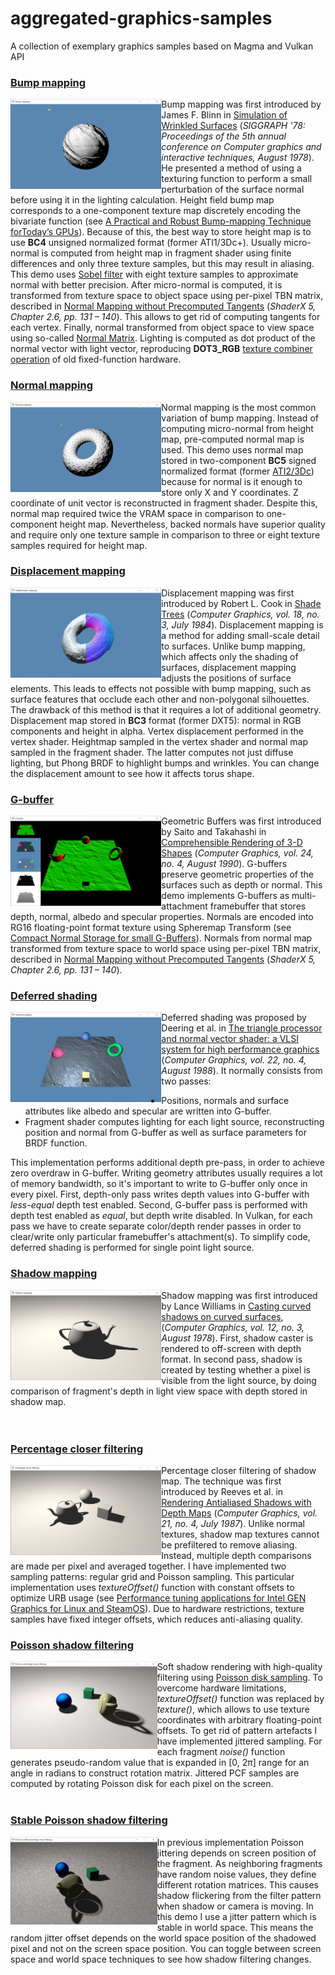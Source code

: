 # aggregated-graphics-samples
A collection of exemplary graphics samples based on Magma and Vulkan API

### [Bump mapping](bumpmapping/)
<img src="./screenshots/bumpmapping.jpg" height="144x" align="left">

Bump mapping was first introduced by James F. Blinn in [Simulation of Wrinkled Surfaces](https://www.microsoft.com/en-us/research/publication/simulation-of-wrinkled-surfaces/) (*SIGGRAPH '78: Proceedings of the 5th annual conference on Computer graphics and interactive techniques, August 1978*). He presented a method of using a texturing function to perform a small perturbation of the surface normal before using it in the lighting calculation. Height field bump map corresponds to a one-component texture map discretely encoding the bivariate function (see [A Practical and Robust Bump-mapping Technique forToday’s GPUs](https://www.researchgate.net/publication/2519643_A_Practical_and_Robust_Bump-mapping_Technique_for_Today's_GPUs)). Because of this, the best way to store height map is to use **BC4** unsigned normalized format (former ATI1/3Dc+). Usually micro-normal is computed from height map in fragment shader using finite differences and only three texture samples, but this may result in aliasing. This demo uses [Sobel filter](https://en.wikipedia.org/wiki/Sobel_operator) with eight texture samples to approximate normal with better precision. After micro-normal is computed, it is transformed from texture space to object space using per-pixel TBN matrix, described in [Normal Mapping without Precomputed Tangents](http://www.thetenthplanet.de/archives/1180) (*ShaderX 5, Chapter 2.6, pp. 131 – 140*). This allows to get rid of computing tangents for each vertex. Finally, normal transformed from object space to view space using so-called [Normal Matrix](https://www.lighthouse3d.com/tutorials/glsl-12-tutorial/the-normal-matrix/). Lighting is computed as dot product of the normal vector with light vector, reproducing **DOT3_RGB** [texture combiner operation](https://www.khronos.org/registry/OpenGL/extensions/EXT/EXT_texture_env_dot3.txt) of old fixed-function hardware.

### [Normal mapping](normalmapping/)
<img src="./screenshots/normalmapping.jpg" height="144x" align="left">

Normal mapping is the most common variation of bump mapping. Instead of computing micro-normal from height map, pre-computed normal map is used. This demo uses normal map stored in two-component **BC5** signed normalized format (former [ATI2/3Dc](https://en.wikipedia.org/wiki/3Dc)) because for normal is it enough to store only X and Y coordinates. Z coordinate of unit vector is reconstructed in fragment shader. Despite this, normal map required twice the VRAM space in comparison to one-component height map. Nevertheless, backed normals have superior quality and require only one texture sample in comparison to three or eight texture samples required for height map.

### [Displacement mapping](displacement-mapping/)
<img src="./screenshots/displacement-mapping.jpg" height="144x" align="left">

Displacement mapping was first introduced by Robert L. Cook in [Shade Trees](https://graphics.pixar.com/library/ShadeTrees/paper.pdf) (*Computer Graphics, vol. 18, no. 3, July 1984*). Displacement mapping is a method for adding small-scale detail to surfaces. Unlike bump mapping, which affects only the shading of surfaces, displacement mapping adjusts the positions of surface elements. This leads to effects not possible with bump mapping, such as surface features that occlude each other and non-polygonal silhouettes. The drawback of this method is that it requires a lot of additional geometry. Displacement map stored in **BC3** format (former DXT5): normal in RGB components and height in alpha. Vertex displacement performed in the vertex shader. Heightmap sampled in the vertex shader and normal map sampled in the fragment shader. The latter computes not just diffuse lighting, but Phong BRDF to highlight bumps and wrinkles. You can change the displacement amount to see how it affects torus shape.

### [G-buffer](gbuffer/)
<img src="./screenshots/gbuffer.jpg" height="144x" align="left">

Geometric Buffers was first introduced by Saito and Takahashi in [Comprehensible Rendering of 3-D Shapes](https://www.cs.princeton.edu/courses/archive/fall00/cs597b/papers/saito90.pdf) (*Computer Graphics, vol. 24, no. 4, August 1990*). G-buffers preserve geometric properties of the surfaces such as depth or normal. This demo implements G-buffers as multi-attachment framebuffer that stores depth, normal, albedo and specular properties. Normals are encoded into RG16 floating-point format texture using Spheremap Transform (see [Compact Normal Storage for small G-Buffers](https://aras-p.info/texts/CompactNormalStorage.html)). Normals from normal map transformed from texture space to world space using per-pixel TBN matrix, described in [Normal Mapping without Precomputed Tangents](http://www.thetenthplanet.de/archives/1180) (*ShaderX 5, Chapter 2.6, pp. 131 – 140*).

### [Deferred shading](deferred-shading/)
<img src="./screenshots/deferred-shading.jpg" height="144x" align="left">

Deferred shading was proposed by Deering et al. in [The triangle processor and normal vector shader: a VLSI system for high performance graphics](https://dl.acm.org/doi/abs/10.1145/378456.378468) (*Computer Graphics, vol. 22, no. 4, August 1988*). It normally consists from two passes:

* Positions, normals and surface attributes like albedo and specular are written into G-buffer.
* Fragment shader computes lighting for each light source, reconstructing position and normal from G-buffer as well as surface parameters for BRDF function.

This implementation performs additional depth pre-pass, in order to achieve zero overdraw in G-buffer. Writing geometry attributes usually requires a lot of memory bandwidth, so it's important to write to G-buffer only once in every pixel. First, depth-only pass writes depth values into G-buffer with *less-equal* depth test enabled. Second, G-buffer pass is performed with depth test enabled as *equal*, but depth write disabled. In Vulkan, for each pass we have to create separate color/depth render passes in order to clear/write only particular framebuffer's attachment(s). To simplify code, deferred shading is performed for single point light source.

### [Shadow mapping](shadowmapping/)
<img src="./screenshots/shadowmapping.jpg" height="144x" align="left">

Shadow mapping was first introduced by Lance Williams in [Casting curved shadows on curved surfaces](http://cseweb.ucsd.edu/~ravir/274/15/papers/p270-williams.pdf), (*Computer Graphics, vol. 12, no. 3, August 1978*). First, shadow caster is rendered to off-screen with depth format. In second pass, shadow is created by testing whether a pixel is visible from the light source, by doing comparison of fragment's depth in light view space with depth stored in shadow map.
<br><br><br>

### [Percentage closer filtering](shadowmapping-pcf/)
<img src="./screenshots/shadowmapping-pcf.jpg" height="144px" align="left">

Percentage closer filtering of shadow map. The technique was first introduced by Reeves et al. in [Rendering Antialiased Shadows with Depth Maps](https://graphics.pixar.com/library/ShadowMaps/paper.pdf) (*Computer Graphics, vol. 21, no. 4, July 1987*). Unlike normal textures, shadow map textures cannot be prefiltered to remove aliasing. Instead, multiple depth comparisons are made per pixel and averaged together. I have implemented two sampling patterns: regular grid and Poisson sampling. This particular implementation uses *textureOffset()* function with constant offsets to optimize URB usage (see [Performance tuning applications for Intel GEN Graphics for Linux and SteamOS](http://media.steampowered.com/apps/steamdevdays/slides/gengraphics.pdf)). Due to hardware restrictions, texture samples have fixed integer offsets, which reduces anti-aliasing quality.

### [Poisson shadow filtering](shadowmapping-poisson/)
<img src="./screenshots/shadowmapping-poisson.jpg" height="140px" align="left">

Soft shadow rendering with high-quality filtering using [Poisson disk sampling](https://sighack.com/post/poisson-disk-sampling-bridsons-algorithm).
To overcome hardware limitations, *textureOffset()* function was replaced by *texture()*, which allows to use texture coordinates with arbitrary floating-point offsets. To get rid of pattern artefacts I have implemented jittered sampling. For each fragment *noise()* function generates pseudo-random value that is expanded in [0, 2π] range for an angle in radians to construct rotation matrix. Jittered PCF samples are computed by rotating Poisson disk for each pixel on the screen.
<br><br>

### [Stable Poisson shadow filtering](shadowmapping-poisson-stable/)
<img src="./screenshots/shadowmapping-poisson-stable.jpg" height="140px" align="left">

In previous implementation Poisson jittering depends on screen position of the fragment. As neighboring fragments have random noise values, they define different rotation matrices. This causes shadow flickering from the filter pattern when shadow or camera is moving. In this demo I use a jitter pattern which is stable in world space. This means the random jitter offset depends on the world space position of the shadowed pixel and not on the screen space position. You can toggle between screen space and world space techniques to see how shadow filtering changes.
<br><br>
